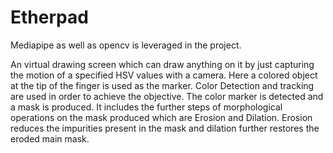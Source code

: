 # Etherpad
Mediapipe as well as opencv is leveraged in the project.

An virtual drawing screen which can draw anything on it by just capturing the motion of a specified HSV values with a camera. Here a colored object at the tip of the finger is used as the marker.
Color Detection and tracking are used in order to achieve the objective. The color marker is detected and a mask is produced. It includes the further steps of morphological operations on the mask produced which are Erosion and Dilation. Erosion reduces the impurities present in the mask and dilation further restores the eroded main mask.

